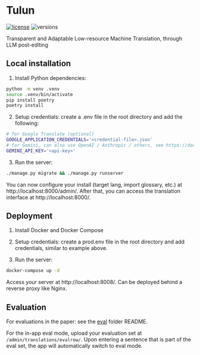 # Tulun

[![license](https://img.shields.io/badge/License-MIT-blue)](https://github.com/raphaelmerx/tulun/blob/main/LICENSE)
![versions](https://img.shields.io/badge/python-3.12-blue.svg)

Transparent and Adaptable Low-resource Machine Translation, through LLM post-editing


## Local installation

1. Install Python dependencies:
```bash
python -m venv .venv
source .venv/bin/activate
pip install poetry
poetry install
```

2. Setup credentials: create a .env file in the root directory and add the following:
```bash
# for Google Translate (optional)
GOOGLE_APPLICATION_CREDENTIALS='<credential-file>.json'
# for Gemini, can also use OpenAI / Anthropic / others, see https://docs.litellm.ai/docs/
GEMINI_API_KEY='<api-key>'
```

3. Run the server:
```bash
./manage.py migrate && ./manage.py runserver
```

You can now configure your install (target lang, import glossary, etc.) at http://localhost:8000/admin/. After that, you can access the translation interface at http://localhost:8000/.

## Deployment

1. Install Docker and Docker Compose

2. Setup credentials: create a prod.env file in the root directory and add credentials, similar to example above.

3. Run the server:
```bash
docker-compose up -d
```

Access your server at http://localhost:8008/. Can be deployed behind a reverse proxy like Nginx.

## Evaluation

For evaluations in the paper: see the [eval](./eval/) folder README.

For the in-app eval mode, upload your evaluation set at `/admin/translations/evalrow/`. Upon entering a sentence that is part of the eval set, the app will automatically switch to eval mode.